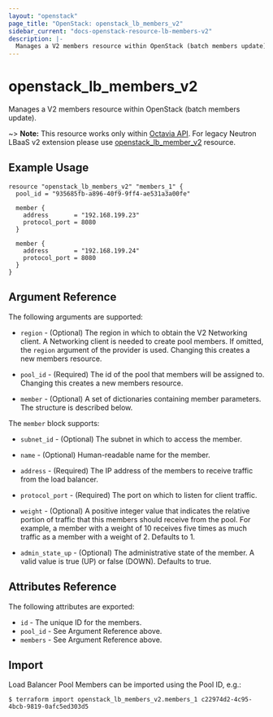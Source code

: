 ```yaml
---
layout: "openstack"
page_title: "OpenStack: openstack_lb_members_v2"
sidebar_current: "docs-openstack-resource-lb-members-v2"
description: |-
  Manages a V2 members resource within OpenStack (batch members update).
---
```


# openstack\_lb\_members\_v2

Manages a V2 members resource within OpenStack (batch members update).

~> **Note:** This resource works only within [Octavia API](../#use_octavia). For
legacy Neutron LBaaS v2 extension please use
[openstack_lb_member_v2](lb_member_v2.html) resource.

## Example Usage

```hcl
resource "openstack_lb_members_v2" "members_1" {
  pool_id = "935685fb-a896-40f9-9ff4-ae531a3a00fe"

  member {
    address       = "192.168.199.23"
    protocol_port = 8080
  }

  member {
    address       = "192.168.199.24"
    protocol_port = 8080
  }
}
```

## Argument Reference

The following arguments are supported:

* `region` - (Optional) The region in which to obtain the V2 Networking client.
  A Networking client is needed to create pool members. If omitted, the
  `region` argument of the provider is used. Changing this creates a new
  members resource.

* `pool_id` - (Required) The id of the pool that members will be assigned to.
  Changing this creates a new members resource.

* `member` - (Optional) A set of dictionaries containing member parameters. The
  structure is described below.

The `member` block supports:

* `subnet_id` - (Optional) The subnet in which to access the member.

* `name` - (Optional) Human-readable name for the member.

* `address` - (Required) The IP address of the members to receive traffic from
  the load balancer.

* `protocol_port` - (Required) The port on which to listen for client traffic.

* `weight` - (Optional)  A positive integer value that indicates the relative
  portion of traffic that this members should receive from the pool. For
  example, a member with a weight of 10 receives five times as much traffic
  as a member with a weight of 2. Defaults to 1.

* `admin_state_up` - (Optional) The administrative state of the member.
  A valid value is true (UP) or false (DOWN). Defaults to true.

## Attributes Reference

The following attributes are exported:

* `id` - The unique ID for the members.
* `pool_id` - See Argument Reference above.
* `members` - See Argument Reference above.

## Import

Load Balancer Pool Members can be imported using the Pool ID, e.g.:

```
$ terraform import openstack_lb_members_v2.members_1 c22974d2-4c95-4bcb-9819-0afc5ed303d5
```
